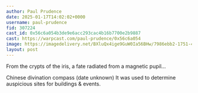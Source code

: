 ```yaml
---
author: Paul Prudence
date: 2025-01-17T14:02:02+0000
username: paul-prudence
fid: 307224
cast_id: 0x56c6a054b3de9e6acc293cac4b16b7700e2b9887
cast: https://warpcast.com/paul-prudence/0x56c6a054
image: https://imagedelivery.net/BXluQx4ige9GuW0Ia56BHw/7986ebb2-1751-4577-70d3-c64c8a64f600/original
layout: post
---
```

From the crypts of the iris, a fate radiated from a magnetic pupil...  
  
Chinese divination compass (date unknown) It was used to determine auspicious sites for buildings & events.  

<img src='https://imagedelivery.net/BXluQx4ige9GuW0Ia56BHw/7986ebb2-1751-4577-70d3-c64c8a64f600/original' alt='' referrerpolicy='no-referrer'/>
